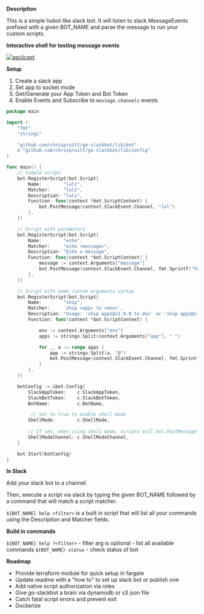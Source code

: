 **Description**

This is a simple hubot like slack bot. It will listen to slack MessageEvents prefixed with a given BOT_NAME and parse the message to run your custom scripts.

**Interactive shell for testing message events**

[![asciicast](https://asciinema.org/a/433605.svg)](https://asciinema.org/a/433605)

**Setup**

1. Create a slack app
1. Set app to socket mode
1. Get/Generate your App Token and Bot Token
1. Enable Events and Subscribe to `message.channels` events

```go
package main

import (
	"fmt"
	"strings"

	"github.com/chrispruitt/go-slackbot/lib/bot"
	c "github.com/chrispruitt/go-slackbot/lib/config"
)

func main() {
	// Simple script
	bot.RegisterScript(bot.Script{
		Name:        "lulz",
		Matcher:     "lulz",
		Description: "lulz",
		Function: func(context *bot.ScriptContext) {
			bot.PostMessage(context.SlackEvent.Channel, "lol")
		},
	})

	// Script with parameters
	bot.RegisterScript(bot.Script{
		Name:        "echo",
		Matcher:     "echo <message>",
		Description: "Echo a message",
		Function: func(context *bot.ScriptContext) {
			message := context.Arguments["message"]
			bot.PostMessage(context.SlackEvent.Channel, fmt.Sprintf("You said, \"%s\"", message))
		},
	})

	// Script with some custom arguments syntax
	bot.RegisterScript(bot.Script{
		Name:        "ship",
		Matcher:     `ship <app> to <env>`,
		Description: "Usage: 'ship app1@v1.0.0 to dev' or 'ship app1@v1.0.0 app2@v1.0.0 to dev",
		Function: func(context *bot.ScriptContext) {

			env := context.Arguments["env"]
			apps := strings.Split(context.Arguments["app"], " ")

			for _, a := range apps {
				app := strings.Split(a, "@")
				bot.PostMessage(context.SlackEvent.Channel, fmt.Sprintf("Shipping App: %s Version: %s to %s", app[0], app[1], env))
			}
		},
	})

	botConfig := &bot.Config{
		SlackAppToken:    c.SlackAppToken,
		SlackBotToken:    c.SlackBotToken,
		BotName:          c.BotName,

		 // Set to true to enable shell mode
		ShellMode:        c.ShellMode,
		
		// If set, when using shell mode, scripts will bot.PostMessage will post message in given slack channel
		ShellModeChannel: c.ShellModeChannel,
	}

	bot.Start(botConfig)
}
```


**In Slack**

Add your slack bot to a channel.

Then, execute a script via slack by typing the given BOT_NAME followed by a command that will match a script matcher.

`${BOT_NAME} help <filter>` is a built in script that will list all your commands using the Description and Matcher fields.

**Build in commands**

`${BOT_NAME} help ?<filter>` - filter arg is optional - list all available commands
`${BOT_NAME} status` - check status of bot

**Roadmap**

- Provide terraform module for quick setup in fargate
- Update readme with a "how to" to set up slack bot or publish one
- Add native script authorization via roles
- Give go-slackbot a brain via dynamodb or s3 json file
- Catch fatal script errors and prevent exit
- Dockerize
